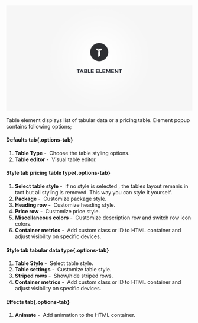<div class="thz-doc-image max">
<a class="thz-lightbox mfp-iframe" href="https://www.youtube.com/watch?v=iRxTJn1PJpo" data-mfp-title="Creatus WordPress Theme Table Element" data-modal-size="large">
	<img src="../../docs-media/splash-table-element.jpg" alt="Creatus WordPress Theme Table Element" />
</a>
</div>

Table element displays list of tabular data or a pricing table. Element popup contains following options;

#### Defaults tab{.options-tab}
1. __Table Type__&nbsp;-&nbsp; Choose the table styling options.
1. __Table editor__&nbsp;-&nbsp; Visual table editor.

#### Style tab pricing table type{.options-tab}
1. __Select table style__&nbsp;-&nbsp; If no style is selected , the tables layout remanis in tact but all styling is removed. This way you can style it yourself.
1. __Package__&nbsp;-&nbsp; Customize package style. 
1. __Heading row__&nbsp;-&nbsp; Customize heading style.
1. __Price row__&nbsp;-&nbsp; Customize price style.
1. __Miscellaneous colors__&nbsp;-&nbsp; Customize description row and switch row icon colors.
1. __Container metrics__&nbsp;-&nbsp; Add custom class or ID to HTML container and adjust visibility on specific devices.


#### Style tab tabular data type{.options-tab}
1. __Table Style__&nbsp;-&nbsp; Select table style.
1. __Table settings__&nbsp;-&nbsp; Customize table style.
1. __Striped rows__&nbsp;-&nbsp; Show/hide striped rows.
1. __Container metrics__&nbsp;-&nbsp; Add custom class or ID to HTML container and adjust visibility on specific devices.


#### Effects tab{.options-tab}
1. __Animate__&nbsp;-&nbsp; Add animation to the HTML container.

